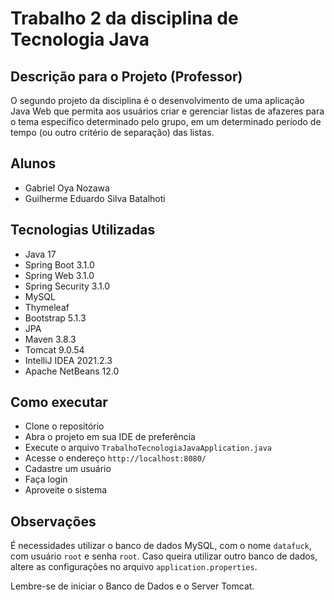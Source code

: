 # Trabalho 2 da disciplina de Tecnologia Java

## Descrição para o Projeto (Professor)
O segundo projeto da disciplina é o desenvolvimento de uma aplicação Java Web que permita aos usuários criar e gerenciar listas de afazeres para o tema específico determinado pelo grupo, em um determinado período de tempo (ou outro critério de separação) das listas.

## Alunos
- Gabriel Oya Nozawa
- Guilherme Eduardo Silva Batalhoti

## Tecnologias Utilizadas
- Java 17
- Spring Boot 3.1.0
- Spring Web 3.1.0
- Spring Security 3.1.0
- MySQL
- Thymeleaf
- Bootstrap 5.1.3
- JPA 
- Maven 3.8.3
- Tomcat 9.0.54
- IntelliJ IDEA 2021.2.3
- Apache NetBeans 12.0

## Como executar
- Clone o repositório
- Abra o projeto em sua IDE de preferência
- Execute o arquivo `TrabalhoTecnologiaJavaApplication.java`
- Acesse o endereço `http://localhost:8080/`
- Cadastre um usuário
- Faça login
- Aproveite o sistema

## Observações
É necessidades utilizar o banco de dados MySQL, com o nome `datafuck`, com usuário `root` e senha `root`. Caso queira utilizar outro banco de dados, altere as configurações no arquivo `application.properties`.

Lembre-se de iniciar o Banco de Dados e o Server Tomcat.
